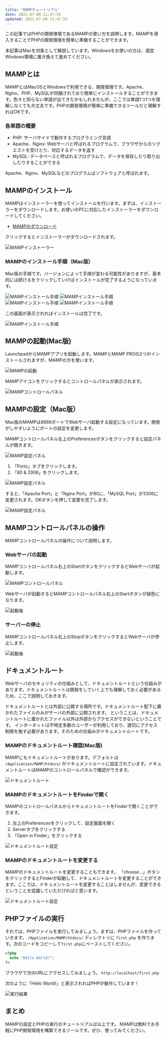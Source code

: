 ```yaml
---
title: 'MAMPチュートリアル'
date: 2021-07-08 11:47:55
updated: 2021-07-08 11:47:55
---
```

この記事ではPHPの開発環境であるMAMPの使い方を説明します。MAMPを導入することでPHPの開発環境を簡単に準備することができます。

本記事はMacを対象として解説しています。Windowsをお使いの方は、適宜Windows環境に置き換えて進めてください。

## MAMPとは

MAMPとはMacOSとWindowsで利用できる、開発環境です。Apache、Nginx、PHP、MySQLが同梱されており簡単にインストールすることができます。色々と知らない単語が出てきたかもしれませんが、ここでは単語1つ1つを理解しなくても大丈夫です。PHPの開発環境が簡単に準備できるツールだと理解すればOKです。

### 各単語の概要

- PHP: サーバサイドで動作するプログラミング言語
- Apache、Nginx: Webサーバと呼ばれるプログラムで、ブラウザからのリクエストを受けとり、対応するデータを返す
- MySQL: データベースと呼ばれるプログラムで、データを保存したり取り出したりすることができる

<p class="memo">
Apache、Nginx、MySQLなどのプログラムはソフトウェアと呼ばれます。
</p>

## MAMPのインストール

MAMPはインストーラーを使ってインストールを行います。まずは、インストーラーをダウンロードします。お使いのPCに対応したインストーラーをダウンロードしてください。

- <a href="https://www.mamp.info/en/downloads/" target="_blank" class="outbound" rel="noopener">MAMPのダウンロード</a>

クリックするとインストーラーがダウンロードされます。

<img src="/images/mamp/mamp01.png" alt="MAMPインストーラー" title="MAMPインストーラー">

### MAMPのインストール手順（Mac版）

Mac版の手順です。バージョンによって手順が変わる可能性がありますが、基本的には続けるをクリックしていけばインストールが完了するようになっています。

<img src="/images/mamp/mamp-install01.png" alt="MAMPインストール手順" title="MAMPインストール手順">
<img src="/images/mamp/mamp-install02.png" alt="MAMPインストール手順" title="MAMPインストール手順">
<img src="/images/mamp/mamp-install03.png" alt="MAMPインストール手順" title="MAMPインストール手順">
<img src="/images/mamp/mamp-install04.png" alt="MAMPインストール手順" title="MAMPインストール手順">

この画面が表示されればインストールは完了です。

<img src="/images/mamp/mamp-install05.png" alt="MAMPインストール手順" title="MAMPインストール手順">

## MAMPの起動(Mac版)

LaunchpadからMAMPアプリを起動します。MAMPとMAMP PROの2つがインストールされますが、MAMPの方を使います。

<img src="/images/mamp/mamp-app.png" alt="MAMPの起動" title="MAMPの起動">

MAMPアイコンをクリックするとコントロールパネルが表示されます。

<img src="/images/mamp/mamp-panel.png" alt="MAMPコントロールパネル" title="MAMPコントロールパネル">

## MAMPの設定（Mac版）

Mac版のMAMPは8888ポートでWebサーバ起動する設定になっています。開発がしやすいようにポートの設定を変更します。

MAMPコントロールパネル左上のPreferencesボタンをクリックすると設定パネルが開きます。

<img src="/images/mamp/mamp-preferences.png" alt="MAMP設定パネル" title="MAMP設定パネル">

1. 「Ports」タブをクリックします。
2. 「80 & 3306」をクリックします。

<img src="/images/mamp/mamp-preferences-default.png" alt="MAMP設定パネル" title="MAMP設定パネル">

すると、「Apache Port」と「Nginx Port」が80に、「MySQL Port」が3306に変更されます。OKボタンを押して変更を完了します。

<img src="/images/mamp/mamp-preferences-port.png" alt="MAMP設定パネル" title="MAMP設定パネル">

## MAMPコントロールパネルの操作

MAMPコントロールパネルの操作について説明します。

### Webサーバの起動

MAMPコントロールパネル右上のStartボタンをクリックするとWebサーバが起動します。

<img src="/images/mamp/mamp-start.png" alt="MAMPコントロールパネル" title="MAMPコントロールパネル">

Webサーバが起動するとMAMPコントロールパネル右上のStartボタンが緑色になります。

<img src="/images/mamp/mamp-started.png" alt="起動後" title="起動後">

### サーバーの停止

MAMPコントロールパネル右上のStopボタンをクリックするとWebサーバが停止します。

<img src="/images/mamp/mamp-started.png" alt="起動後" title="起動後">


## ドキュメントルート
Webサーバのセキュリティの仕組みとして、ドキュメントルートという仕組みがあります。ドキュメントルートは開発をしていく上でも理解しておく必要があるため、ここで説明しておきます。

ドキュメントルートとは外部に公開する場所です。ドキュメントルート配下に置かれたファイルのみがサーバの外部に公開されます。
ということは、ドキュメントルートに置かれたファイル以外は外部からアクセスができないということです。
インターネットは不特定多数のユーザーが利用しており、適切にアクセス制限を施す必要があります。そのための仕組みがドキュメントルートです。

### MAMPのドキュメントルート確認(Mac版)
MAMPにもドキュメントルートがあります。デフォルトは `/Application/MAMP/htdocs/` がドキュメントルートに設定されています。ドキュメントルートはMAMPのコントロールパネルで確認ができます。

<img src="/images/mamp/mamp-panel-document-root.png" alt="ドキュメントルート" title="ドキュメントルート">


### MAMPのドキュメントルートをFinderで開く

MAMPのコントロールパネルからドキュメントルートをFinderで開くことができます。

1. 左上のPreferencesをクリックして、設定画面を開く
2. Serverタブをクリックする
3. 「Open in Finder」をクリックする

<img src="/images/mamp/mamp-preferences-document-root.png" alt="ドキュメントルート設定" title="ドキュメントルート設定">

### MAMPのドキュメントルートを変更する

MAMPのドキュメントルートを変更することもできます。
「choose...」ボタンをクリックするとFinderが起動して、ドキュメントルートを変更することができます。ここでは、ドキュメントルートを変更することはしませんが、変更できるということを認識していただければと思います。

<img src="/images/mamp/mamp-preferences-document-root-change.png" alt="ドキュメントルート設定" title="ドキュメントルート設定">

## PHPファイルの実行

それでは、PHPファイルを実行してみましょう。まずは、PHPファイルを作っていきます。
`/Application/MAMP/htdocs/` ディレクトリに `first.php` を作ります。次のコードをコピーして`first.php`にペーストしてください。

```php
<?php
  echo "Hello World!";
?>
```

ブラウザで次のURLにアクセスしてみましょう。
`http://localhost/first.php`

次のように「Hello World!」と表示されればPHPが動作しています！

<img src="/images/mamp/hello-world.png" alt="実行結果" title="実行結果">

## まとめ

MAMPの設定とPHPの実行のチュートリアルは以上です。
MAMPは無料でお手軽にPHP開発環境を構築できるツールです。ぜひ、使ってみてください。
